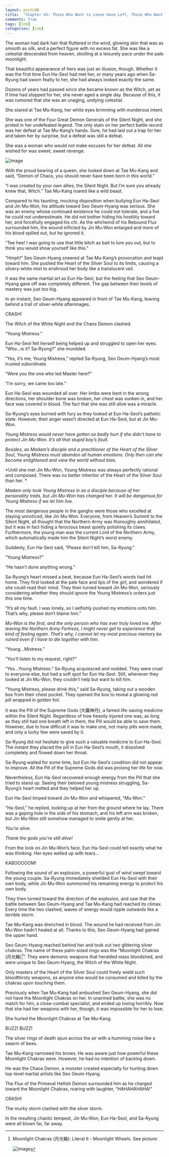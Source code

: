 ```yaml
---
layout: postLNB
title:  "Chapter 45: Those Who Want to Leave Have Left, Those Who Want to Stay Are Staying (4)"
comments: true
tags: [lnb]
categories: [lnb]
---
```


The woman had dark hair that fluttered in the wind, glowing skin that was as smooth as silk, and a perfect figure with no excess fat. She was like a celestial descended from heaven, strolling at a leisurely pace under the pale moonlight.

That beautiful appearance of hers was just an illusion, though. Whether it was the first time Eun Ha-Seol had met her, or many years ago when Sa-Ryung had sworn fealty to her, she had always looked exactly the same.

Dozens of years had passed since she became known as the Witch, yet as if time had stopped for her, she never aged a single day. Because of this, it was rumored that she was an unaging, undying celestial.

She stared at Tae Mu-Kang, her white eyes brimming with murderous intent.

She was one of the Four Great Demon Generals of the Silent Night, and she prided in her undefeated legend. The only stain on her perfect battle record was her defeat at Tae Mu-Kang’s hands. Sure, he had laid out a trap for her and taken her by surprise, but a defeat was still a defeat.

She was a woman who would not make excuses for her defeat. All she wished for was sweet, sweet revenge.

![image](/Images/045-insert.jpg)

With the proud bearing of a queen, she looked down at Tae Mu-Kang and said, “Demon of Chaos, you should never have been born in this world.”

“I was created by your own allies, the Silent Night. But I’m sure you already knew that, Witch.” Tae Mu-Kang roared like a wild beast.

Compared to his taunting, mocking disposition when bullying Eun Ha-Seol and Jin Mu-Won, his attitude toward Seo Geum-Hyang was serious. She was an enemy whose continued existence he could not tolerate, and a foe he could not underestimate. He did not bother hiding his hostility toward her, and forcefully engaged his chi. As the whirlwind of his Rebound Flux surrounded him, the wound inflicted by Jin Mu-Won enlarged and more of his blood spilled out, but he ignored it.

“Tee hee! I was going to use that little bitch as bait to lure you out, but to think you would show yourself like this.”

“Hmph!” Seo Geum-Hyang sneered at Tae Mu-Kang’s provocation and leapt toward him. She pushed the Heart of the Silver Soul to its limits, causing a silvery-white mist to enshroud her body like a translucent veil.

It was the same martial art as Eun Ha-Seol, but the feeling that Seo Geum-Hyang gave off was completely different. The gap between their levels of mastery was just too big.

In an instant, Seo Geum-Hyang appeared in front of Tae Mu-Kang, leaving behind a trail of silver-white afterimages.

CRASH!

The Witch of the White Night and the Chaos Demon clashed.

“Young Mistress.”

Eun Ha-Seol felt herself being helped up and struggled to open her eyes. “Who…is it? Sa-Ryung?” she mumbled.

“Yes, it’s me, Young Mistress,” replied Sa-Ryung, Seo Geum-Hyang’s most trusted subordinate.

“Were you the one who led Master here?”

“I’m sorry, we came too late.”

Eun Ha-Seol was wounded all over. Her limbs were bent in the wrong directions, her shoulder bone was broken, her chest was sunken in, and her face was covered in blood. The fact that she was still alive was a miracle.

Sa-Ryung’s eyes burned with fury as they looked at Eun Ha-Seol’s pathetic state. However, their anger wasn’t directed at Eun Ha-Seol, but at Jin Mu-Won.

*Young Mistress would never have gotten so badly hurt if she didn’t have to protect Jin Mu-Won. It’s all that stupid boy’s fault.*

*Besides, as Madam’s disciple and a practitioner of the Heart of the Silver Soul, Young Mistress must abandon all human emotions. Only then can she become enlightened and view the world without bias.*

*Until she met Jin Mu-Won, Young Mistress was always perfectly rational and composed. There was no better inheritor of the Heart of the Silver Soul than her. *

*Madam only took Young Mistress in as a disciple because of her personality traits, but Jin Mu-Won has changed her. It will be dangerous for Young Mistress if we let him live.*

The most dangerous people in the gangho were those who excelled at staying unnoticed, like Jin Mu-Won. Everyone, from Heaven’s Summit to the Silent Night, all thought that the Northern Army was thoroughly annihilated, but it was in fact hiding a ferocious beast quietly polishing its claws. Furthermore, the young man was the current Lord of the Northern Army, which automatically made him the Silent Night’s worst enemy.

Suddenly, Eun Ha-Seol said, “Please don’t kill him, Sa-Ryung.”

“Young Mistress?”

“He hasn’t done anything wrong.”

Sa-Ryung’s heart missed a beat, because Eun Ha-Seol’s words had hit home. They first looked at the pale face and lips of the girl, and wondered if she could read their mind. They then turned toward Jin Mu-Won, seriously considering whether they should ignore the Young Mistress’s orders just this one time.

“It’s all my fault. I was lonely, so I selfishly pushed my emotions onto him. That’s why, please don’t blame him.”

*Mu-Won is the first, and the only person who has ever truly loved me. After leaving the Northern Army Fortress, I might never get to experience that kind of feeling again. That’s why, I cannot let my most precious memory be ruined even if I have to die together with him.*

“Young…Mistress.”

“You’ll listen to my request, right?”

“Yes…Young Mistress.” Sa-Ryung acquiesced and nodded. They were cruel to everyone else, but had a soft spot for Eun Ha-Seol. Still, whenever they looked at Jin Mu-Won, they couldn’t help but want to kill him.

“Young Mistress, please drink this,” said Sa-Ryung, taking out a wooden box from their chest pocket. They opened the box to reveal a glowing red pill wrapped in golden foil.

It was the Pill of the Supreme Gods (大羅神丹), a famed life-saving medicine within the Silent Night. Regardless of how heavily injured one was, as long as they still had one breath left in them, the Pill would be able to save them. However, due to how difficult it was to make one, not many pills were made, and only a lucky few were saved by it.

Sa-Ryung did not hesitate to give such a valuable medicine to Eun Ha-Seol. The instant they placed the pill in Eun Ha-Seol’s mouth, it dissolved completely and flowed down her throat.

Sa-Ryung waited for some time, but Eun Ha-Seol’s condition did not appear to improve. All the Pill of the Supreme Gods did was prolong her life for now.

Nevertheless, Eun Ha-Seol recovered enough energy from the Pill that she tried to stand up. Seeing their beloved young mistress struggling, Sa-Ryung’s heart melted and they helped her up.

Eun Ha-Seol limped toward Jin Mu-Won and whispered, “Mu-Won.”

“Ha-Seol,” he replied, looking up at her from the ground where he lay. There was a gaping hole in the side of his stomach, and his left arm was broken, but Jin Mu-Won still somehow managed to smile gently at her.

*You’re alive.*

*Thank the gods you’re still alive!*

From the look on Jin Mu-Won’s face, Eun Ha-Seol could tell exactly what he was thinking. Her eyes welled up with tears…

KABOOOOOM!

Following the sound of an explosion, a powerful gust of wind swept toward the young couple. Sa-Ryung immediately shielded Eun Ha-Seol with their own body, while Jin Mu-Won summoned his remaining energy to protect his own body.

They then turned toward the direction of the explosion, and saw that the battle between Seo Geum-Hyang and Tae Mu-Kang had reached its climax. Every time the two clashed, waves of energy would ripple outwards like a terrible storm.

Tae Mu-Kang was drenched in blood. The wound he had received from Jin Mu-Won hadn’t healed at all. Thanks to this, Seo Geum-Hyang had gained the upper hand.

Seo Geum-Hyang reached behind her and took out two glittering silver chakras. The name of these palm-sized rings was the “Moonlight Chakras (月光輪)[^1]”. They were demonic weapons that heralded mass bloodshed, and were unique to Seo Geum-Hyang, the Witch of the White Night.

Only masters of the Heart of the Silver Soul could freely wield such bloodthirsty weapons, as anyone else would be consumed and killed by the chakras upon touching them.

Previously when Tae Mu-Kang had ambushed Seo Geum-Hyang, she did not have the Moonlight Chakras on her. In unarmed battle, she was no match for him, a close-combat specialist, and ended up losing horribly. Now that she had her weapons with her, though, it was impossible for her to lose.

She hurled the Moonlight Chakras at Tae Mu-Kang.

BUZZ! BUZZ!

The silver rings of death spun across the air with a humming noise like a swarm of bees.

Tae Mu-Kang narrowed his brows. He was aware just how powerful these Moonlight Chakras were. However, he had no intention of backing down.

He was the Chaos Demon, a monster created especially for hunting down top-level martial artists like Seo Geum-Hyang.

The Flux of the Primeval Hellish Demon surrounded him as he charged toward the Moonlight Chakras, roaring with laughter, “HAHAHAHAHA!”

CRASH!

The murky storm clashed with the silver storm.

In the resulting chaotic tempest, Jin Mu-Won, Eun Ha-Seol, and Sa-Ryung were all blown far, far away.

[^1]: Moonlight Chakras (月光輪): Literal tl - Moonlight Wheels. See picture:

	![image](/Images/045-insert2.jpg)

